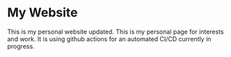 # My Website
 This is my personal website updated. This is my personal page for interests and work. It is using github actions for an automated CI/CD currently in progress.
